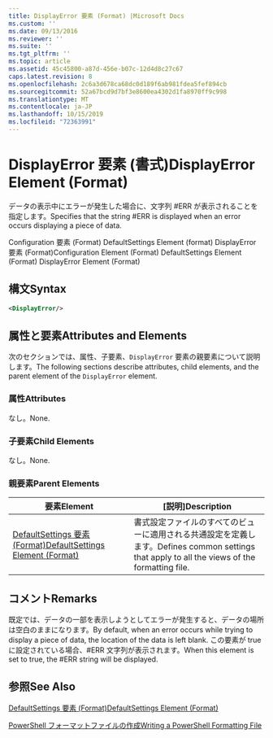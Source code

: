 ```yaml
---
title: DisplayError 要素 (Format) |Microsoft Docs
ms.custom: ''
ms.date: 09/13/2016
ms.reviewer: ''
ms.suite: ''
ms.tgt_pltfrm: ''
ms.topic: article
ms.assetid: 45c45800-a87d-456e-b07c-12d4d8c27c67
caps.latest.revision: 8
ms.openlocfilehash: 2c6a3d678ca68dc0d189f6ab981fdea5fef894cb
ms.sourcegitcommit: 52a67bcd9d7bf3e8600ea4302d1fa8970ff9c998
ms.translationtype: MT
ms.contentlocale: ja-JP
ms.lasthandoff: 10/15/2019
ms.locfileid: "72363991"
---
```

# <a name="displayerror-element-format"></a><span data-ttu-id="1071f-102">DisplayError 要素 (書式)</span><span class="sxs-lookup"><span data-stu-id="1071f-102">DisplayError Element (Format)</span></span>

<span data-ttu-id="1071f-103">データの表示中にエラーが発生した場合に、文字列 #ERR が表示されることを指定します。</span><span class="sxs-lookup"><span data-stu-id="1071f-103">Specifies that the string #ERR is displayed when an error occurs displaying a piece of data.</span></span>

<span data-ttu-id="1071f-104">Configuration 要素 (Format) DefaultSettings Element (format) DisplayError 要素 (Format)</span><span class="sxs-lookup"><span data-stu-id="1071f-104">Configuration Element (Format) DefaultSettings Element (Format) DisplayError Element (Format)</span></span>

## <a name="syntax"></a><span data-ttu-id="1071f-105">構文</span><span class="sxs-lookup"><span data-stu-id="1071f-105">Syntax</span></span>

```xml
<DisplayError/>
```

## <a name="attributes-and-elements"></a><span data-ttu-id="1071f-106">属性と要素</span><span class="sxs-lookup"><span data-stu-id="1071f-106">Attributes and Elements</span></span>

<span data-ttu-id="1071f-107">次のセクションでは、属性、子要素、`DisplayError` 要素の親要素について説明します。</span><span class="sxs-lookup"><span data-stu-id="1071f-107">The following sections describe attributes, child elements, and the parent element of the `DisplayError` element.</span></span>

### <a name="attributes"></a><span data-ttu-id="1071f-108">属性</span><span class="sxs-lookup"><span data-stu-id="1071f-108">Attributes</span></span>

<span data-ttu-id="1071f-109">なし。</span><span class="sxs-lookup"><span data-stu-id="1071f-109">None.</span></span>

### <a name="child-elements"></a><span data-ttu-id="1071f-110">子要素</span><span class="sxs-lookup"><span data-stu-id="1071f-110">Child Elements</span></span>

<span data-ttu-id="1071f-111">なし。</span><span class="sxs-lookup"><span data-stu-id="1071f-111">None.</span></span>

### <a name="parent-elements"></a><span data-ttu-id="1071f-112">親要素</span><span class="sxs-lookup"><span data-stu-id="1071f-112">Parent Elements</span></span>

|<span data-ttu-id="1071f-113">要素</span><span class="sxs-lookup"><span data-stu-id="1071f-113">Element</span></span>|<span data-ttu-id="1071f-114">[説明]</span><span class="sxs-lookup"><span data-stu-id="1071f-114">Description</span></span>|
|-------------|-----------------|
|[<span data-ttu-id="1071f-115">DefaultSettings 要素 (Format)</span><span class="sxs-lookup"><span data-stu-id="1071f-115">DefaultSettings Element (Format)</span></span>](./defaultsettings-element-format.md)|<span data-ttu-id="1071f-116">書式設定ファイルのすべてのビューに適用される共通設定を定義します。</span><span class="sxs-lookup"><span data-stu-id="1071f-116">Defines common settings that apply to all the views of the formatting file.</span></span>|

## <a name="remarks"></a><span data-ttu-id="1071f-117">コメント</span><span class="sxs-lookup"><span data-stu-id="1071f-117">Remarks</span></span>

<span data-ttu-id="1071f-118">既定では、データの一部を表示しようとしてエラーが発生すると、データの場所は空白のままになります。</span><span class="sxs-lookup"><span data-stu-id="1071f-118">By default, when an error occurs while trying to display a piece of data, the location of the data is left blank.</span></span> <span data-ttu-id="1071f-119">この要素が true に設定されている場合、#ERR 文字列が表示されます。</span><span class="sxs-lookup"><span data-stu-id="1071f-119">When this element is set to true, the #ERR string will be displayed.</span></span>

## <a name="see-also"></a><span data-ttu-id="1071f-120">参照</span><span class="sxs-lookup"><span data-stu-id="1071f-120">See Also</span></span>

[<span data-ttu-id="1071f-121">DefaultSettings 要素 (Format)</span><span class="sxs-lookup"><span data-stu-id="1071f-121">DefaultSettings Element (Format)</span></span>](./defaultsettings-element-format.md)

[<span data-ttu-id="1071f-122">PowerShell フォーマットファイルの作成</span><span class="sxs-lookup"><span data-stu-id="1071f-122">Writing a PowerShell Formatting File</span></span>](./writing-a-powershell-formatting-file.md)
